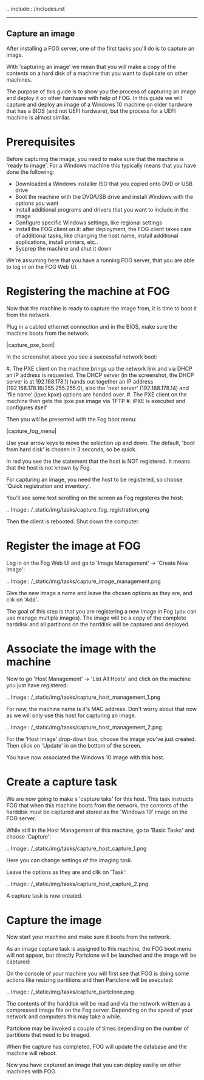 .. include:: /includes.rst

----------------
Capture an image
----------------

After installing a FOG server, one of the first tasks you'll do is to capture an image.

With 'capturing an image' we mean that you will make a copy of the contents on a hard disk of a machine that you want to duplicate on other machines.

The purpose of this guide is to show you the process of capturing an image and deploy it on other hardware with help of FOG. In this guide we will capture and deploy an image of a Windows 10 machine on older hardware that has a BIOS (and not UEFI hardware), but the process for a UEFI machine is almost similar.

Prerequisites
=============

Before capturing the image, you need to make sure that the machine is 'ready to image'. For a Windows machine this typically means that you have done the following:

- Downloaded a Windows installer ISO that you copied onto DVD or USB drive
- Boot the machine with the DVD/USB drive and install Windows with the options you want
- Install additional programs and drivers that you want to include in the image
- Configure specific Windows settings, like regional settings
- Install the FOG client on it: after deployment, the FOG client takes care of additional tasks, like changing the host name, install additional applications, install printers, etc..
- Sysprep the machine and shut it down

We're assuming here that you have a running FOG server, that you are able to log in on the FOG Web UI.

Registering the machine at FOG
==============================

Now that the machine is ready to capture the image from, it is time to boot it from the network.

Plug in a cabled ethernet connection and in the BIOS, make sure the machine boots from the network.

|capture_pxe_boot|

In the screenshot above you see a successful network boot:

#. The PXE client on the machine brings up the network link and via DHCP an IP address is requested. The DHCP server (in the screenshot, the DHCP server is at 192.168.178.1) hands out  together an IP address (192.168.178.16/255.255.255.0), also the 'next server' (192.168.178.14) and 'file name' (ipxe.kpxe) options are handed over.
#. The PXE client on the machine then gets the ipxe.pxe image via TFTP
#. iPXE is executed and configures itself

Then you will be presented with the Fog boot menu:

|capture_fog_menu|

Use your arrow keys to move the selection up and down. The default, 'boot from hard disk' is chosen in 3 seconds, so be quick.

In red you see the the statement that the host is NOT registered. It means that the host is not known by Fog.

For capturing an image, you need the host to be registered, so choose 'Quick registration and inventory'.

You'll see some text scrolling on the screen as Fog registeres the host:

.. Image:: /_static/img/tasks/capture_fog_registration.png

Then the client is rebooted. Shut down the computer.

Register the image at FOG
=========================

Log in on the Fog Web UI and go to 'Image Management' -> 'Create New Image':

.. Image:: /_static/img/tasks/capture_image_management.png

Give the new image a name and leave the chosen options as they are, and clik on 'Add'.

The goal of this step is that you are registering a new image in Fog (you can use manage multiple images). The image will be a copy of the complete harddisk and all partitions on the harddisk will be captured and deployed.

Associate the image with the machine
====================================

Now to go 'Host Management' -> 'List All Hosts' and click on the machine you just have registered:

.. Image:: /_static/img/tasks/capture_host_management_1.png

For now, the machine name is it's MAC address. Don't worry about that now as we will only use this host for capturing an image.

.. Image:: /_static/img/tasks/capture_host_management_2.png

For the 'Host Image' drop-down box, choose the image you've just created. Then click on 'Update' in on the bottom of the screen.

You have now associated the Windows 10 image with this host.

Create a capture task
=====================

We are now going to make a 'capture taks' for this host. This task instructs FOG that when this machine boots from the network, the contents of the harddisk must be captured and stored as the 'Windows 10' image on the FOG server.

While still in the Host Management of this machine, go to 'Basic Tasks' and choose 'Capture':

.. Image:: /_static/img/tasks/capture_host_capture_1.png

Here you can change settings of the imaging task.

Leave the options as they are and clik on 'Task':

.. Image:: /_static/img/tasks/capture_host_capture_2.png

A capture task is now created.

Capture the image
=================

Now start your machine and make sure it boots from the network.

As an image capture task is assigned to this machine, the FOG boot menu will not appear, but directly Partclone will be launched and the image will be captured:

On the console of your machine you will first see that FOG is doing some actions like resizing partitions and then Partclone will be executed:

.. Image:: /_static/img/tasks/capture_partclone.png

The contents of the harddisk will be read and via the network written as a compressed image file on the Fog server. Depending on the speed of your network and computers this may take a while.

Partclone may be invoked a couple of times depending on the number of partitions that need to be imaged.

When the capture has completed, FOG will update the database and the machine will reboot.

Now you have captured an image that you can deploy easiliy on other machines with FOG.
